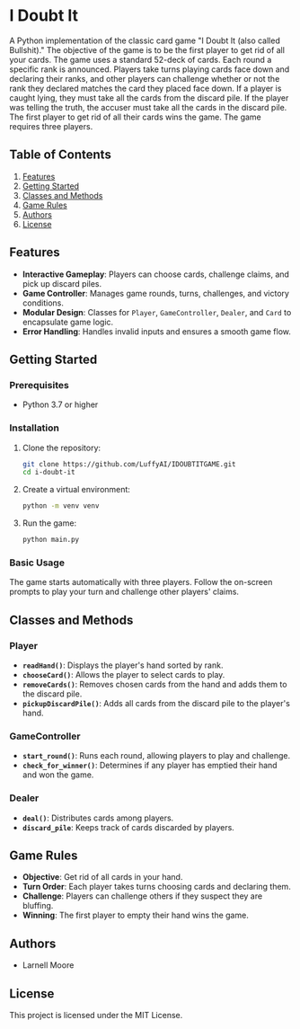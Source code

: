 # I Doubt It

A Python implementation of the classic card game "I Doubt It (also called Bullshit)." The objective of the game is to be the first player to get rid of all your cards. The game uses a standard 52-deck of cards. Each round a specific rank is announced. Players take turns playing cards face down and declaring their ranks, and other players can challenge whether or not the rank they declared matches the card they placed face down. If a player is caught lying, they must take all the cards from the discard pile. If the player was telling the truth, the accuser must take all the cards in the discard pile. The first player to get rid of all their cards wins the game. The game requires three players.

## Table of Contents

1. [Features](#features)
2. [Getting Started](#getting-started)
3. [Classes and Methods](#classes-and-methods)
4. [Game Rules](#game-rules)
5. [Authors](#authors)
6. [License](#license)

## Features

- **Interactive Gameplay**: Players can choose cards, challenge claims, and pick up discard piles.
- **Game Controller**: Manages game rounds, turns, challenges, and victory conditions.
- **Modular Design**: Classes for `Player`, `GameController`, `Dealer`, and `Card` to encapsulate game logic.
- **Error Handling**: Handles invalid inputs and ensures a smooth game flow.

## Getting Started

### Prerequisites

- Python 3.7 or higher

### Installation

1. Clone the repository:
    ```bash
    git clone https://github.com/LuffyAI/IDOUBTITGAME.git
    cd i-doubt-it
    ```

2. Create a virtual environment:
    ```bash
    python -m venv venv
    ```

3. Run the game:
    ```bash
    python main.py
    ```

### Basic Usage

The game starts automatically with three players. Follow the on-screen prompts to play your turn and challenge other players' claims.

## Classes and Methods

### Player

- **`readHand()`**: Displays the player's hand sorted by rank.
- **`chooseCard()`**: Allows the player to select cards to play.
- **`removeCards()`**: Removes chosen cards from the hand and adds them to the discard pile.
- **`pickupDiscardPile()`**: Adds all cards from the discard pile to the player's hand.

### GameController

- **`start_round()`**: Runs each round, allowing players to play and challenge.
- **`check_for_winner()`**: Determines if any player has emptied their hand and won the game.

### Dealer

- **`deal()`**: Distributes cards among players.
- **`discard_pile`**: Keeps track of cards discarded by players.

## Game Rules

- **Objective**: Get rid of all cards in your hand.
- **Turn Order**: Each player takes turns choosing cards and declaring them.
- **Challenge**: Players can challenge others if they suspect they are bluffing.
- **Winning**: The first player to empty their hand wins the game.

## Authors

- Larnell Moore

## License

This project is licensed under the MIT License.

